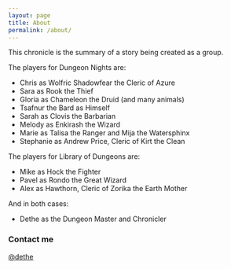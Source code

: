 ```yaml
---
layout: page
title: About
permalink: /about/
---
```


This chronicle is the summary of a story being created as a group. 

The players for Dungeon Nights are:

* Chris as Wolfric Shadowfear the Cleric of Azure
* Sara as Rook the Thief
* Gloria as Chameleon the Druid (and many animals)
* Tsafnur the Bard as Himself
* Sarah as Clovis the Barbarian
* Melody as Enkirash the Wizard
* Marie as Talisa the Ranger and Mija the Watersphinx
* Stephanie as Andrew Price, Cleric of Kirt the Clean

The players for Library of Dungeons are:

* Mike as Hock the Fighter
* Pavel as Rondo the Great Wizard
* Alex as Hawthorn, Cleric of Zorika the Earth Mother

And in both cases:

* Dethe as the Dungeon Master and Chronicler

### Contact me

[@dethe](https://twitter.com/dethe)
